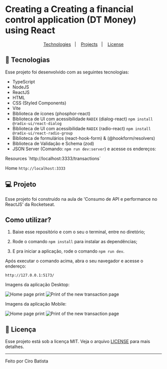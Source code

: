 # Creating a Creating a financial control application (DT Money) using React

<p
align="center">
  <a
  href="#-tecnologias">Technologies</a>&nbsp;&nbsp;&nbsp;|&nbsp;&nbsp;&nbsp;
  <a
  href="#-projeto">Projects</a>&nbsp;&nbsp;&nbsp;|&nbsp;&nbsp;&nbsp;
  <a
  href="#memo-licença">License</a>
</p>

## 🚀 Tecnologias

Esse projeto foi desenvolvido com as seguintes tecnologias:

- TypeScript
- NodeJS
- ReactJS
- HTML
- CSS (Styled Components)
- Vite
- Biblioteca de ícones (phosphor-react)
- Biblioteca de UI com acessibilidade `RADIX` (dialog-react)
`npm install @radix-ui/react-dialog`
- Biblioteca de UI com acessibilidade `RADIX` (radio-react)
`npm install @radix-ui/react-radio-group`
- Biblioteca de formulários (react-hook-form) & (@hookform/resolvers)
- Biblioteca de Validação e Schema (zod)
- JSON Server (Comando: `npm run dev:server`) e acesse os endereços:
<div>
  Resources
  `http://localhost:3333/transactions`

  Home
  `http://localhost:3333`
</div>

## 💻 Projeto

Esse projeto foi construído na aula de 'Consumo de API e performance no ReactJS' da Rocketseat.

## Como utilizar?

1. Baixe esse repositório e com o seu o terminal, entre no diretório;

2. Rode o comando `npm install` para instalar as dependências;

3. E pra iniciar a aplicação, rode o comando `npm run dev`.

Após executar o comando acima, abra o seu navegador e acesse o endereço:

`http://127.0.0.1:5173/`

Imagens da aplicação Desktop:

<img
src="https://github.com/Ciro-TI-System/DTMoney/blob/Visual-Structure/src/assets/%5BDesktop%5D%20Home.jpg"
alt="Home page print"/>
<img
src="https://github.com/Ciro-TI-System/DTMoney/blob/Visual-Structure/src/assets/%5BDesktop%5D%20Nova%20Transa%C3%A7%C3%A3o.jpg"
alt="Print of the new transaction page"/>

Imagens da aplicação Mobile:

<img
src="https://github.com/Ciro-TI-System/DTMoney/blob/Visual-Structure/src/assets/%5BMobile%5D%20Home.jpg"
alt="Home page print"/>
<img
src="https://github.com/Ciro-TI-System/DTMoney/blob/Visual-Structure/src/assets/%5BMobile%5D%20Nova%20Transa%C3%A7%C3%A3o.jpg"
alt="Print of the new transaction page"/>

## :memo: Licença

Esse projeto está sob a licença MIT. Veja o arquivo [LICENSE](.github/LICENSE.md) para mais detalhes.

---

Feito por Ciro Batista
